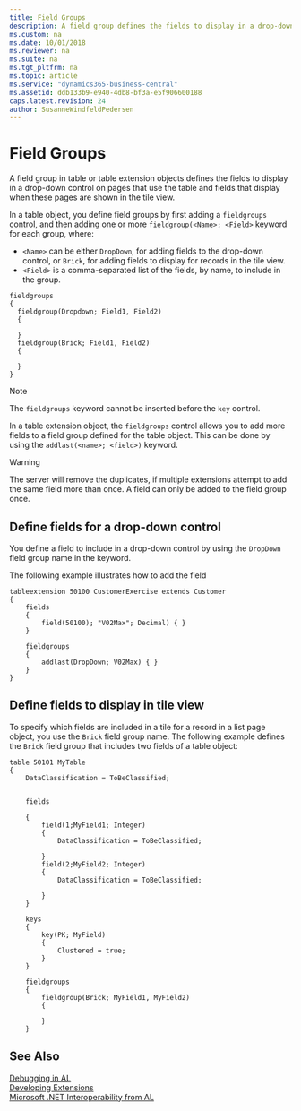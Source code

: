 ```yaml
---
title: Field Groups
description: A field group defines the fields to display in a drop-down control in Dynamics 365 Business Central. 
ms.custom: na
ms.date: 10/01/2018
ms.reviewer: na
ms.suite: na
ms.tgt_pltfrm: na
ms.topic: article
ms.service: "dynamics365-business-central"
ms.assetid: ddb133b9-e940-4db8-bf3a-e5f906600188
caps.latest.revision: 24
author: SusanneWindfeldPedersen
---
```


# Field Groups

A field group in table or table extension objects defines the fields to display in a drop-down control on pages that use the table and fields that display when these pages are shown in the tile view.

In a table object, you define field groups by first adding a `fieldgroups` control, and then adding one or more `fieldgroup(<Name>; <Field>` keyword for each group, where:

- `<Name>` can be either `DropDown`, for adding fields to the drop-down control, or  `Brick`, for adding fields to display for records in the tile view.
- `<Field>` is a comma-separated list of the fields, by name, to include in the group.  

```
fieldgroups
{
  fieldgroup(Dropdown; Field1, Field2)
  {
        
  }
  fieldgroup(Brick; Field1, Field2)
  {
        
  }
}
```
> [!NOTE]  
> The `fieldgroups` keyword cannot be inserted before the `key` control.


In a table extension object, the `fieldgroups` control allows you to add more fields to a field group defined for the table object. This can be done by using the `addlast(<name>; <field>)` keyword.
<!--
In order to add fields to a field group, you create a table extension and specify the `fieldgroups` control and the fields you want to append to the field group. 
 

> [!NOTE]  
> You can only place the fields at the end of the field group members list using the `addlast` keyword. 

-->

> [!WARNING]  
> The server will remove the duplicates, if multiple extensions attempt to add the same field more than once. A field can only be added to the field group once.

## Define fields for a drop-down control

You define a field to include in a drop-down control by using the `DropDown` field group name in the keyword.

The following example illustrates how to add the field 

```
tableextension 50100 CustomerExercise extends Customer
{
    fields
    {
        field(50100); "V02Max"; Decimal) { }
    }
   
    fieldgroups
    {
        addlast(DropDown; V02Max) { }
    }
}
```
## Define fields to display in tile view

To specify which fields are included in a tile for a record in a list page object, you use the `Brick` field group name. The following example defines the `Brick` field group that includes two fields of a table object:


```
table 50101 MyTable
{
    DataClassification = ToBeClassified;
    
    
    fields
    
    {
        field(1;MyField1; Integer)
        {
            DataClassification = ToBeClassified;
            
        }
        field(2;MyField2; Integer)
        {
            DataClassification = ToBeClassified;
            
        }
    }

    keys
    {
        key(PK; MyField)
        {
            Clustered = true;
        }
    }

    fieldgroups
    {
        fieldgroup(Brick; MyField1, MyField2)
        {
            
        }
    }

```
## See Also

[Debugging in AL](devenv-debugging.md)  
[Developing Extensions](devenv-dev-overview.md)  
[Microsoft .NET Interoperability from AL](devenv-get-started-call-dotnet-from-al.md)  
